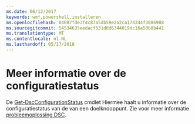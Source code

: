 ```yaml
---
ms.date: 06/12/2017
keywords: wmf,powershell,installeren
ms.openlocfilehash: 04087fde3f4c87a5db59e2a2ca174344f3886988
ms.sourcegitcommit: 54534635eedacf531d8d6344019dc16a50b8b441
ms.translationtype: MT
ms.contentlocale: nl-NL
ms.lasthandoff: 05/17/2018
---
```

# <a name="details-about-configuration-status"></a>Meer informatie over de configuratiestatus

De [Get-DscConfigurationStatus](https://technet.microsoft.com/library/mt517868.aspx) cmdlet Hiermee haalt u informatie over de configuratiestatus van de van een doelknooppunt.
Zie voor meer informatie [probleemoplossing DSC](https://msdn.microsoft.com/powershell/dsc/troubleshooting).
